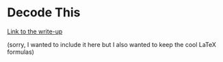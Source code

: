# Decode This

[Link to the write-up](https://hackmd.io/s/rJlemhMvV)

\(sorry, I wanted to include it here but I also wanted to keep the cool LaTeX formulas\)

